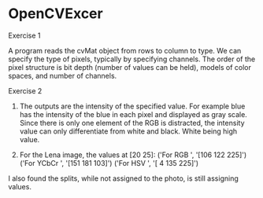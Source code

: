 # OpenCVExcer

Exercise 1

A program reads the cvMat object from rows to column to type. We can specify the type of pixels, typically by specifying channels. The order of the pixel structure is bit depth (number of values can be held), models of color spaces, and number of channels. 

Exercise 2

1. The outputs are the intensity of the specified value. For example blue has the intensity of the blue in each pixel and displayed as gray scale. Since there is only one element of the RGB is distracted, the intensity value can only differentiate from white and black. White being high value. 

2. For the Lena image, the values at [20 25]:
('For RGB ', '[106 122 225]')
('For YCbCr ', '[151 181 103]')
('For HSV ', '[  4 135 225]')

I also found the splits, while not assigned to the photo, is still assigning values.
